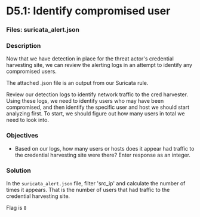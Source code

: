 # D5.1: Identify compromised user

### Files: suricata_alert.json

### Description
Now that we have detection in place for the threat actor's credential harvesting site, we can review the alerting logs in an attempt to identify any compromised users.

The attached .json file is an output from our Suricata rule.

Review our detection logs to identify network traffic to the cred harvester. Using these logs, we need to identify users who may have been compromised, and then identify the specific user and host we should start analyzing first. To start, we should figure out how many users in total we need to look into.

### Objectives
* Based on our logs, how many users or hosts does it appear had traffic to the credential harvesting site were there? Enter response as an integer.

### Solution
In the `suricata_alert.json` file, filter 'src_ip' and calculate the number of times it appears. That is the number of users that had traffic to the credential harvesting site.

Flag is `8`